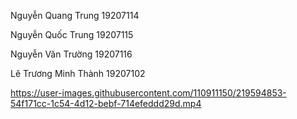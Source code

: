Nguyễn Quang Trung 19207114

Nguyễn Quốc Trung 19207115

Nguyễn Văn Trường 19207116

Lê Trương Minh Thành 19207102







https://user-images.githubusercontent.com/110911150/219594853-54f171cc-1c54-4d12-bebf-714efeddd29d.mp4







